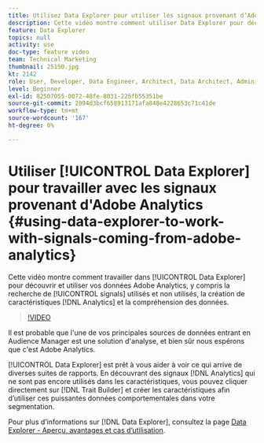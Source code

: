 ```yaml
---
title: Utilisez Data Explorer pour utiliser les signaux provenant d’Adobe Analytics.
description: Cette vidéo montre comment utiliser Data Explorer pour découvrir et utiliser vos données Adobe Analytics, notamment pour rechercher des signaux utilisés et inutilisés, créer des caractéristiques Analytics et comprendre les données.
feature: Data Explorer
topics: null
activity: use
doc-type: feature video
team: Technical Marketing
thumbnail: 25150.jpg
kt: 2142
role: User, Developer, Data Engineer, Architect, Data Architect, Admin, Leader
level: Beginner
exl-id: 82507055-0072-48fe-8031-225fb55351be
source-git-commit: 2094d3bcf658913171afa848e4228653c71c41de
workflow-type: tm+mt
source-wordcount: '167'
ht-degree: 0%

---
```


# Utiliser [!UICONTROL Data Explorer] pour travailler avec les signaux provenant d&#39;Adobe Analytics {#using-data-explorer-to-work-with-signals-coming-from-adobe-analytics}

Cette vidéo montre comment travailler dans [!UICONTROL Data Explorer] pour découvrir et utiliser vos données Adobe Analytics, y compris la recherche de [!UICONTROL signals] utilisés et non utilisés, la création de caractéristiques [!DNL Analytics] et la compréhension des données.

>[!VIDEO](https://video.tv.adobe.com/v/25150/?quality=12)

Il est probable que l&#39;une de vos principales sources de données entrant en Audience Manager est une solution d&#39;analyse, et bien sûr nous espérons que c&#39;est Adobe Analytics.

[!UICONTROL Data Explorer] est prêt à vous aider à voir ce qui arrive de diverses suites de rapports. En découvrant des signaux [!DNL Analytics] qui ne sont pas encore utilisés dans les caractéristiques, vous pouvez cliquer directement sur [!DNL Trait Builder] et créer les caractéristiques afin d’utiliser ces puissantes données comportementales dans votre segmentation.

Pour plus d’informations sur [!DNL Data Explorer], consultez la page [Data Explorer - Aperçu, avantages et cas d’utilisation](https://experienceleague.adobe.com/docs/audience-manager/user-guide/features/data-explorer/data-explorer-overview.html?lang=fr).
